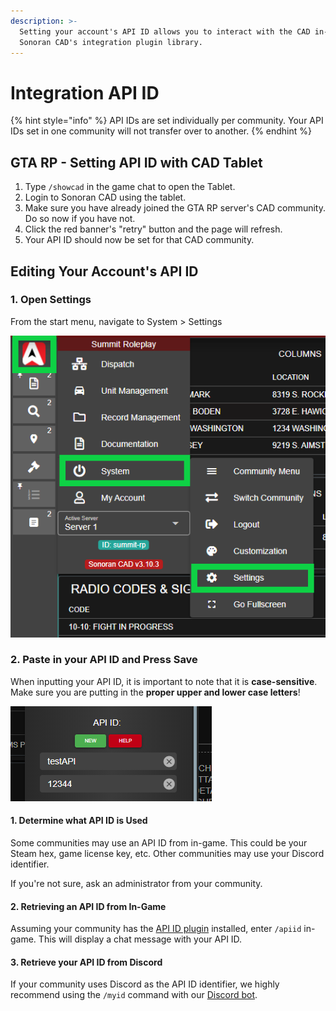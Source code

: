 ```yaml
---
description: >-
  Setting your account's API ID allows you to interact with the CAD in-game via
  Sonoran CAD's integration plugin library.
---
```


# Integration API ID

{% hint style="info" %}
API IDs are set individually per community. Your API IDs set in one community will not transfer over to another.
{% endhint %}

## GTA RP - Setting API ID with CAD Tablet

1. Type `/showcad` in the game chat to open the Tablet.
2. Login to Sonoran CAD using the tablet.
3. Make sure you have already joined the GTA RP server's CAD community. Do so now if you have not.
4. Click the red banner's "retry" button and the page will refresh.
5. Your API ID should now be set for that CAD community.

## Editing Your Account's API ID

### 1. Open Settings

From the start menu, navigate to System > Settings

![Sonoran CAD - Settings Navigation](<../../../.gitbook/assets/image (316).png>)

### 2. Paste in your API ID and Press Save

When inputting your API ID, it is important to note that it is **case-sensitive**. Make sure you are putting in the **proper upper and lower case letters**!

![Sonoran CAD's API ID Setting](<../../../.gitbook/assets/image (366).png>)

#### 1. Determine what API ID is Used

Some communities may use an API ID from in-game. This could be your Steam hex, game license key, etc. Other communities may use your Discord identifier.

If you're not sure, ask an administrator from your community.

#### 2. Retrieving an API ID from In-Game

Assuming your community has the [API ID plugin](../../../integration-plugins/integration-plugins/available-plugins/api-id-checker.md) installed, enter `/apiid` in-game. This will display a chat message with your API ID.

#### 3. Retrieve your API ID from Discord

If your community uses Discord as the API ID identifier, we highly recommend using the `/myid` command with our [Discord bot](../../../integration-plugins/discord-bot-integration.md).
